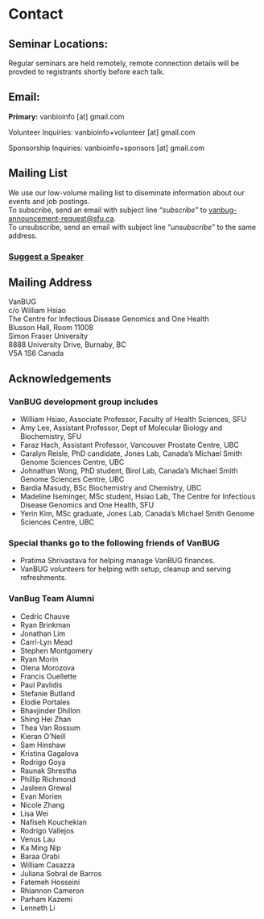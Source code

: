# Contact

## **Seminar Locations:**

Regular seminars are held remotely, remote connection details will be provded to registrants shortly before each talk.

## **Email:**

**Primary:** vanbioinfo [at] gmail.com

Volunteer Inquiries: vanbioinfo+volunteer [at] gmail.com

Sponsorship Inquiries: vanbioinfo+sponsors [at] gmail.com

## Mailing List

We use our low-volume mailing list to diseminate information about our events and job postings.<br>
To subscribe, send an email with subject line “*subscribe*” to [vanbug-announcement-request@sfu.ca](mailto:vanbug-announcement-request@sfu.ca?subject=subscribe).<br>
To unsubscribe, send an email with subject line “*unsubscribe*” to the same address.<br>

### [**Suggest a Speaker**](https://forms.gle/kXtGzhC2t9ngxnHz5 "Suggest a Speaker")

## Mailing Address

VanBUG<br>
c/o William Hsiao<br>
The Centre for Infectious Disease Genomics and One Health<br>
Blusson Hall, Room 11008<br>
Simon Fraser University<br>
8888 University Drive, Burnaby, BC<br>
V5A 1S6 Canada

## Acknowledgements

### VanBUG development group includes

- William Hsiao, Associate Professor, Faculty of Health Sciences, SFU
- Amy Lee, Assistant Professor, Dept of Molecular Biology and Biochemistry, SFU
- Faraz Hach, Assistant Professor, Vancouver Prostate Centre, UBC
- Caralyn Reisle, PhD candidate, Jones Lab, Canada’s Michael Smith Genome Sciences Centre, UBC
- Johnathan Wong, PhD student, Birol Lab, Canada’s Michael Smith Genome Sciences Centre, UBC
- Bardia Masudy, BSc Biochemistry and Chemistry, UBC
- Madeline Iseminger, MSc student, Hsiao Lab, The Centre for Infectious Disease Genomics and One Health, SFU
- Yerin Kim, MSc graduate, Jones Lab, Canada’s Michael Smith Genome Sciences Centre, UBC

### Special thanks go to the following friends of VanBUG

- Pratima Shrivastava for helping manage VanBUG finances.
- VanBUG volunteers for helping with setup, cleanup and serving refreshments.

### VanBug Team Alumni

- Cedric Chauve
- Ryan Brinkman
- Jonathan Lim
- Carri-Lyn Mead
- Stephen Montgomery
- Ryan Morin
- Olena Morozova
- Francis Ouellette
- Paul Pavlidis
- Stefanie Butland
- Elodie Portales
- Bhavjinder Dhillon
- Shing Hei Zhan
- Thea Van Rossum
- Kieran O’Neill
- Sam Hinshaw
- Kristina Gagalova
- Rodrigo Goya
- Raunak Shrestha
- Phillip Richmond
- Jasleen Grewal
- Evan Morien
- Nicole Zhang
- Lisa Wei
- Nafiseh Kouchekian
- Rodrigo Vallejos
- Venus Lau
- Ka Ming Nip
- Baraa Orabi
- William Casazza
- Juliana Sobral de Barros
- Fatemeh Hosseini
- Rhiannon Cameron
- Parham Kazemi
- Lenneth Li
